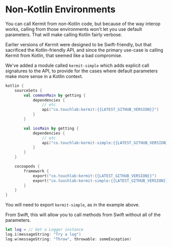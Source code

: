 # Non-Kotlin Environments

You can call Kermit from non-Kotlin code, but because of the way interop works, calling from those environments won't let you use default parameters. That will make calling Kotlin fairly verbose.

Earlier versions of Kermit were designed to be Swift-friendly, but that sacrificed the Kotlin-friendly API, and since the primary use-case is calling Kermit from Kotlin, that seemed like a bad compromise.

We've added a module called `kermit-simple` which adds explicit call signatures to the API, to provide for the cases where default parameters make more sense in a Kotlin context.

```kotlin
kotlin {
    sourceSets {
        val commonMain by getting {
            dependencies {
                // etc
                api("co.touchlab:kermit:{{LATEST_GITHUB_VERSION}}")
            }
        }

        val iosMain by getting {
            dependencies {
                // etc
                api("co.touchlab:kermit-simple:{{LATEST_GITHUB_VERSION}}")
            }
        }
    }

    cocoapods {
        framework {
            export("co.touchlab:kermit:{{LATEST_GITHUB_VERSION}}")
            export("co.touchlab:kermit-simple:{{LATEST_GITHUB_VERSION}}")
        }
    }
}
```

 You will need to export `kermit-simple`, as in the example above.

 From Swift, this will allow you to call methods from Swift without all of the parameters.

 ```swift
 let log = // Get a Logger instance
log.i(messageString: "Try a log")
log.w(messageString: "Throw", throwable: someException)
```